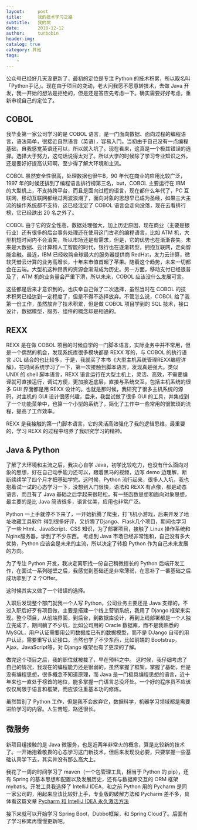 ```yaml
---
layout:     post
title:      我的技术学习之路
subtitle:   我的坑
date:       2018-12-12
author:     turbobin
header-img: 
catalog: true
category: 其他
tags:
    - 
---
```


公众号已经好几天没更新了，最初的定位是专注 Python 的技术积累，所以取名叫「Python手记」。现在由于项目的变动，老大问我愿不愿意转技术，去做 Java 开发，我一开始的想法是拒绝的，但是还是答应先考虑一下。确实需要好好考虑，重新审视自己的定位了。

## COBOL

我毕业第一家公司学习的是 COBOL 语言，是一门面向数据、面向过程的编程语言，语法简单，很接近自然语言（英语），容易入门。当初由于自己没有一点编程基础，自我感觉英语还可以，所以就入坑了。现在看来，这真是一个极其错误的选择。选择大于努力，这句话说得太对了。所以大学的时候除了学习专业知识之外，还是要好好提高认知啊，至少得了解大环境和主流。

COBOL 虽然安全性很高，处理数据也很牛B，90 年代在商业的应用比较广泛，1997 年的时候还排到了编程语言排行榜第三名，but，COBOL 主要运行在 IBM 的大型机上，不支持跨平台，而且是面向过程的语言，现在都什么年代了，PC 互联网，移动互联网都经过两波浪潮了，面向对象的思想早已成为圣经，如果三大主流的操作系统都不支持，这已经注定了 COBOL 语言会走向没落，现在去看排行榜，它已经跌出 20 名之外了。

COBOL 由于它的安全性高，数据处理强大，加上历史原因，现在商业（主要是银行业）还有很多的后台事务处理还在使用这门古老的编程语言，比如 ATM 机，大型机短时间内不会消失，所以市场还是有需求，但是，它的优势也在渐渐丧失。未来是大数据、云计算和人工智能的时代，银行也在逐渐转型，拥抱互联网，走向智能金融。最近，IBM 已经收购全球最大的服务器提供商 RedHat，发力云计算，微软凭借云计算的业务高增长，十年来市值首超了苹果。随着这个趋势，未来一切都会在云端。大型机这种昂贵的资源会渐渐成为历史。另一方面，移动支付已经很普及了，ATM 机的业务量会严重下滑，所以未来，COBOL 应该没什么发展可言。

这些都是后来才意识到的，也庆幸自己做了二次选择，虽然当时在 COBOL 的技术积累已经达到一定程度了，但是不得不选择放弃。不管怎么说，COBOL 给了我第一份工作，虽然放弃了技术积累，但是做 COBOL 项目学到的 SQL 技术，接口设计，数据模型，服务、组件的概念却是相通的。

## REXX

REXX 是在做 COBOL 项目的时候自学的一门脚本语言，实际业务中并不常用，但是一个偶然的机会，发现系统库很多模块都是 REXX 写的，与 COBOL 的执行语言 JCL 结合的也比较多，于是，我就买了本书《大型主机系统管理REXX编程详解》，花时间系统学习了一下，第一次接触到脚本语言，发现真是强大。类似 UNIX 的 shell 脚本语言，REXX 语言运行在大型主机上，灵活、高效，不需要编译就可直接运行，调试方便，更加接近底层，直接与系统交互，包括主机系统的很多 GUI 界面都是用 REXX 设计的。也就是那时候，我研究了很多主机系统的源码，对主机的 GUI 设计很感兴趣，后来，我尝试做了很多 GUI 的工具，并集成到了一个功能菜单中，也算一个小型的系统了，简化了工作中一些常用的很繁琐的流程，提高了工作效率。

REXX 是我接触的第一门脚本语言，它的灵活高效强化了我的逻辑思维，最重要的，学习 REXX 的过程中培养了我研究学习的精神。

## Java & Python

了解了大环境和主流之后，我决心自学 Java，初学比较吃力，也没有什么面向对象的思想，好在自己动手能力还可以，跟着黑马的视频，边写 demo 边理解，断断续续学了四个月才把基础学完。这时候，Python 流行起来，很多人入坑，我也抱着试一试的心态学习一下，没想到入门很快，语法和 REXX 有点像，都是动态语言，而且有了 Java 基础之后学起来很轻松，有一些函数思想和面向对象思想，最主要的是比 Java 简洁很多，语言优美，应用也非常广泛。

Python 一上手就停不下来了，一开始折腾了爬虫，打飞机小游戏，后来开发了地址收藏工具软件 得到很多好评，又折腾了Django、Flask几个项目，期间也学习了一些 Html、JavaScript、CSS 知识，为了部署项目，接触了 Linux 操作系统和 Nginx服务器，学到了不少东西。 考虑到 Java 市场已经非常饱和，自己没有多大优势，Python 应该会是未来的主流，所以决定了转投 Python 作为自己未来发展的方向。

为了专注 Python 开发，我决定离职找一份自己稍微擅长的 Python 后端开发工作，在面试一系列碰壁之后，我感觉到基础还是非常薄弱，在恶补了一番基础之后成功拿到了 2 个Offer。

这时候其实又做了一个错误的选择。

入职后发现整个部门就我一个人写 Python，公司业务主要还是 Java 支撑的，不过入职后好歹有项目做，主要是搭建一个线上营销系统，我用了 Django 框架来实现。整个项目，从前端界面，到后台，到数据库设计，再到上线部署都是一个人独立完成了，期间躺了不少坑，比如公司用的 Oracle 数据库，而不是我熟悉的 MySQL，用户认证需要用公司数据库已有的数据模型，而不是 DJango 自带的用户认证，需要重写认证接口。当然也学了不少东西，比如前端的 Bootstrap，Ajax，JavaScript等，对 Django 框架也有了更深的了解。

做完这个项目之后，我的职位就被裁了，早在预料之中。
这时候，我仔细考虑了自己的情况，我现在的编程能力还是很弱的，虽然掌握了框架，掌握了基础，但是没有编程思想，很多概念不知道原理，而 Java 是一门极具编程思想的语言，近十年来也一直处于榜首的地位，能多掌握一门语言总没坏处。一个好的程序员不应该仅仅局限于语言和框架，而应该注重基本功的修炼。

虽然暂别了 Python 工作，但是我不会放弃它，数据科学，机器学习领域都是需要进阶学习的内容。人生苦短，路还很长。

## 微服务

新项目组接触的是 Java 微服务，也是近两年非常火的概念，算是比较新的技术了。一开始抱着敬畏的心态学习这门新技术，但后来发现没必要，只要掌握一些基础认真学下去，其实并没有那么高大上。

我花了一周的时间学习了 maven（一个包管理工具，相当于 Python 的 pip），还有 Spring 的基本思想和配置以及发展历史，还有与数据库交互的 ORM 框架 mybatis。开发工具我选择了 IntelliJ IDEA，和之前 Python 用的 Pycharm 是同一家公司的，用起来应该比较好上手，专业版的破解方法和 Pycharm 差不多，具体看这篇文章 [Pycharm 和 IntelliJ IDEA 永久激活方法](https://turbobin.github.io/2018/12/03/activate-you-idea/)

接下来就可以开始学习 Spring Boot，Dubbo框架，和 Spring Cloud了。后面有了学习积累再慢慢更新吧。